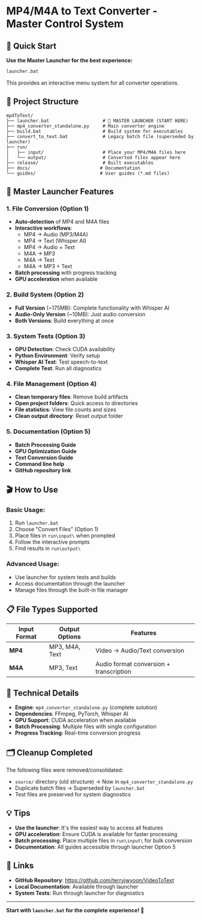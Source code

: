 # MP4/M4A to Text Converter - Master Control System

## 🚀 Quick Start

**Use the Master Launcher for the best experience:**

```bash
launcher.bat
```

This provides an interactive menu system for all converter operations.

## 📁 Project Structure

```
mp4ToText/
├── launcher.bat                    # 🎯 MASTER LAUNCHER (START HERE)
├── mp4_converter_standalone.py     # Main converter engine
├── build.bat                       # Build system for executables
├── convert_to_text.bat             # Legacy batch file (superseded by launcher)
├── run/
│   ├── input/                      # Place your MP4/M4A files here
│   └── output/                     # Converted files appear here
├── release/                        # Built executables
├── docs/                          # Documentation
└── guides/                        # User guides (*.md files)
```

## 🎯 Master Launcher Features

### 1. File Conversion (Option 1)
- **Auto-detection** of MP4 and M4A files
- **Interactive workflows**:
  - MP4 → Audio (MP3/M4A) 
  - MP4 → Text (Whisper AI)
  - MP4 → Audio + Text
  - M4A → MP3
  - M4A → Text
  - M4A → MP3 + Text
- **Batch processing** with progress tracking
- **GPU acceleration** when available

### 2. Build System (Option 2)
- **Full Version** (~175MB): Complete functionality with Whisper AI
- **Audio-Only Version** (~10MB): Just audio conversion
- **Both Versions**: Build everything at once

### 3. System Tests (Option 3)
- **GPU Detection**: Check CUDA availability
- **Python Environment**: Verify setup
- **Whisper AI Test**: Test speech-to-text
- **Complete Test**: Run all diagnostics

### 4. File Management (Option 4)
- **Clean temporary files**: Remove build artifacts
- **Open project folders**: Quick access to directories
- **File statistics**: View file counts and sizes
- **Clean output directory**: Reset output folder

### 5. Documentation (Option 5)
- **Batch Processing Guide**
- **GPU Optimization Guide** 
- **Text Conversion Guide**
- **Command line help**
- **GitHub repository link**

## 🎬 How to Use

### Basic Usage:
1. Run `launcher.bat`
2. Choose "Convert Files" (Option 1)
3. Place files in `run\input\` when prompted
4. Follow the interactive prompts
5. Find results in `run\output\`

### Advanced Usage:
- Use launcher for system tests and builds
- Access documentation through the launcher
- Manage files through the built-in file manager

## 📋 File Types Supported

| Input Format | Output Options | Features |
|-------------|----------------|----------|
| **MP4** | MP3, M4A, Text | Video → Audio/Text conversion |
| **M4A** | MP3, Text | Audio format conversion + transcription |

## 🔧 Technical Details

- **Engine**: `mp4_converter_standalone.py` (complete solution)
- **Dependencies**: FFmpeg, PyTorch, Whisper AI
- **GPU Support**: CUDA acceleration when available
- **Batch Processing**: Multiple files with single configuration
- **Progress Tracking**: Real-time conversion progress

## 🗂️ Cleanup Completed

The following files were removed/consolidated:
- `source/` directory (old structure) → Now in `mp4_converter_standalone.py`
- Duplicate batch files → Superseded by `launcher.bat`
- Test files are preserved for system diagnostics

## 💡 Tips

- **Use the launcher**: It's the easiest way to access all features
- **GPU acceleration**: Ensure CUDA is available for faster processing
- **Batch processing**: Place multiple files in `run\input\` for bulk conversion
- **Documentation**: All guides accessible through launcher Option 5

## 🔗 Links

- **GitHub Repository**: https://github.com/terryjwyoon/VideoToText
- **Local Documentation**: Available through launcher
- **System Tests**: Run through launcher for diagnostics

---

**Start with `launcher.bat` for the complete experience! 🚀**